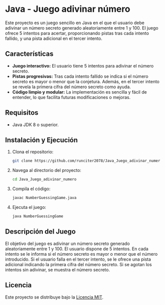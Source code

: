 # Java - Juego adivinar número

Este proyecto es un juego sencillo en Java en el que el usuario debe adivinar un número secreto generado aleatoriamente entre 1 y 100. El juego ofrece 5 intentos para acertar, proporcionando pistas tras cada intento fallido, y una pista adicional en el tercer intento.

## Características

- **Juego interactivo:** El usuario tiene 5 intentos para adivinar el número secreto.
- **Pistas progresivas:** Tras cada intento fallido se indica si el número secreto es mayor o menor que la conjetura. Además, en el tercer intento se revela la primera cifra del número secreto como ayuda.
- **Código limpio y modular:** La implementación es sencilla y fácil de entender, lo que facilita futuras modificaciones o mejoras.

## Requisitos

- Java JDK 8 o superior.

## Instalación y Ejecución

1. Clona el repositorio:

   ```bash
   git clone https://github.com/runciter2078/Java_Juego_adivinar_numero.git
   ```

2. Navega al directorio del proyecto:

   ```bash
   cd Java_Juego_adivinar_numero
   ```

3. Compila el código:

   ```bash
   javac NumberGuessingGame.java
   ```

4. Ejecuta el juego:

   ```bash
   java NumberGuessingGame
   ```

## Descripción del Juego

El objetivo del juego es adivinar un número secreto generado aleatoriamente entre 1 y 100. El usuario dispone de 5 intentos. En cada intento se le informa si el número secreto es mayor o menor que el número introducido. Si el usuario falla en el tercer intento, se le ofrece una pista adicional indicando la primera cifra del número secreto. Si se agotan los intentos sin adivinar, se muestra el número secreto.

## Licencia

Este proyecto se distribuye bajo la [Licencia MIT](LICENSE).
